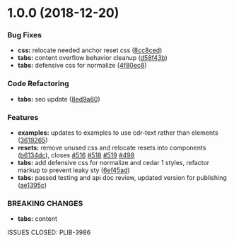 <a name="1.0.0"></a>
# 1.0.0 (2018-12-20)


### Bug Fixes

* **css:** relocate needed anchor reset css ([8cc8ced](https://github.com/rei/rei-cedar/commit/8cc8ced))
* **tabs:** content overflow behavior cleanup ([d58f43b](https://github.com/rei/rei-cedar/commit/d58f43b))
* **tabs:** defensive css for normalize ([4f80ec8](https://github.com/rei/rei-cedar/commit/4f80ec8))


### Code Refactoring

* **tabs:** seo update ([8ed9a60](https://github.com/rei/rei-cedar/commit/8ed9a60))


### Features

* **examples:** updates to examples to use cdr-text rather than elements ([3619265](https://github.com/rei/rei-cedar/commit/3619265))
* **resets:** remove unused css and relocate resets into components ([b6134dc](https://github.com/rei/rei-cedar/commit/b6134dc)), closes [#516](https://github.com/rei/rei-cedar/issues/516) [#518](https://github.com/rei/rei-cedar/issues/518) [#519](https://github.com/rei/rei-cedar/issues/519) [#498](https://github.com/rei/rei-cedar/issues/498)
* **tabs:** add defensive css for normalize and cedar 1 styles, refactor markup to prevent leaky sty ([6ef45ad](https://github.com/rei/rei-cedar/commit/6ef45ad))
* **tabs:** passed testing and api doc review, updated version for publishing ([ae1395c](https://github.com/rei/rei-cedar/commit/ae1395c))


### BREAKING CHANGES

* **tabs:** content

ISSUES CLOSED: PLIB-3986



